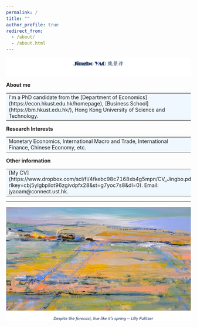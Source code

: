```yaml
---
permalink: /
title: ""
author_profile: true
redirect_from: 
  - /about/
  - /about.html
---
```


<p>    
<img  align="center" src="/images/jingbochinese.png" />
</p>





**About me**

<table><tr><td bgcolor=AliceBlue>
I'm a PhD candidate from the [Department of Economics](https://econ.hkust.edu.hk/homepage), [Business School](https://bm.hkust.edu.hk/), Hong Kong University of Science and Technology.   
</td></tr></table>




**Research Interests**

<table><tr><td bgcolor=AliceBlue>
Monetary Economics, International Macro and Trade, International Finance, Chinese Economy, etc. 
</td></tr></table>




**Other information**

<table><tr><td bgcolor=AliceBlue>
[My CV](https://www.dropbox.com/scl/fi/4fkebc98c7168xb4g5mpn/CV_Jingbo.pdf?rlkey=cbj5ylgbpilot96zgivdpfx28&st=g7yoc7s8&dl=0). 
Email: jyaoam@connect.ust.hk.
</td></tr></table>





---


<p>    
<img  align="left" src="/images/background.jpg" />
</p>

<p>    
<img  align="left" src="/images/saying.png" />
</p>
















